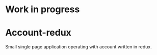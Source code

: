 # Work in progress

# Account-redux

Small single page application operating with account written in redux.
